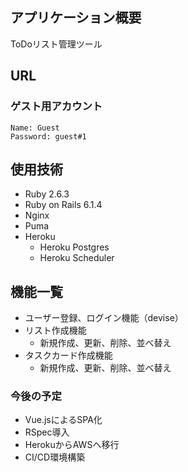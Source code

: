 ## アプリケーション概要
ToDoリスト管理ツール

## URL

### ゲスト用アカウント
```
Name: Guest
Password: guest#1
```

## 使用技術
* Ruby 2.6.3
* Ruby on Rails 6.1.4
* Nginx
* Puma
* Heroku
  * Heroku Postgres
  * Heroku Scheduler


## 機能一覧
* ユーザー登録、ログイン機能（devise）
* リスト作成機能
  * 新規作成、更新、削除、並べ替え
* タスクカード作成機能
  * 新規作成、更新、削除、並べ替え


### 今後の予定
* Vue.jsによるSPA化
* RSpec導入
* HerokuからAWSへ移行
* CI/CD環境構築


